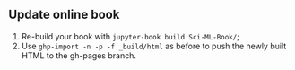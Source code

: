 
## Update online book
1. Re-build your book with `jupyter-book build Sci-ML-Book/`;
2. Use `ghp-import -n -p -f _build/html` as before to push the newly built HTML to the gh-pages branch.

